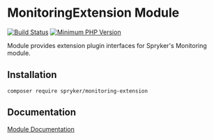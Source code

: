# MonitoringExtension Module
[![Build Status](https://travis-ci.org/spryker/monitoring-extension.svg)](https://travis-ci.org/spryker/monitoring-extension)
[![Minimum PHP Version](https://img.shields.io/badge/php-%3E%3D%207.2-8892BF.svg)](https://php.net/)

Module provides extension plugin interfaces for Spryker's Monitoring module.

## Installation

```
composer require spryker/monitoring-extension
```

## Documentation

[Module Documentation](https://academy.spryker.com/developing_with_spryker/module_guide/modules.html)
